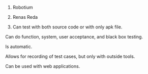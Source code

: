 1. Robotium

2. Renas Reda

3. Can test with both source code or with only apk file.

Can do function, system, user acceptance, and black box testing.

Is automatic.

Allows for recording of test cases, but only with outside tools.

Can be used with web applications.
